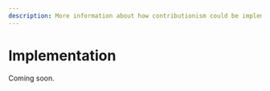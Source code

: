 ```yaml
---
description: More information about how contributionism could be implemented.
---
```


# Implementation

Coming soon.
